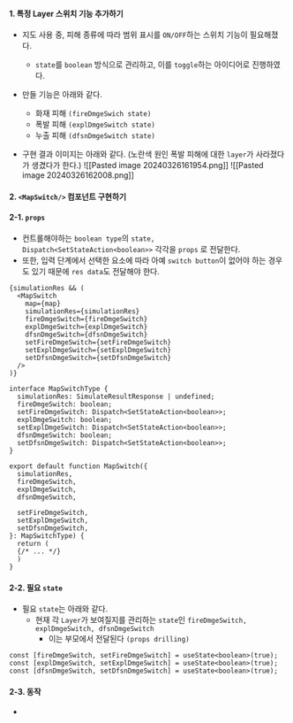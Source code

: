 
#### 1. 특정 Layer 스위치 기능 추가하기

- 지도 사용 중, 피해 종류에 따라 범위 표시를 `ON/OFF`하는 스위치 기능이 필요해졌다.
	- `state`를 `boolean` 방식으로 관리하고, 이를 `toggle`하는 아이디어로 진행하였다.
	
- 만들 기능은 아래와 같다.
	- 화재 피해 `(fireDmgeSwich state)`
	- 폭발 피해 `(explDmgeSwitch state)`
	- 누출 피해 `(dfsnDmgeSwitch state)`

- 구현 결과 이미지는 아래와 같다. (노란색 원인 폭발 피해에 대한 `layer`가 사라졌다가 생겼다가 한다.)
![[Pasted image 20240326161954.png]]
![[Pasted image 20240326162008.png]]


#### 2. `<MapSwitch/>` 컴포넌트 구현하기

#### 2-1. `props`

- 컨트롤해야하는 `boolean type`의 `state, Dispatch<SetStateAction<boolean>>` 각각을 `props` 로 전달한다.
- 또한, 입력 단계에서 선택한 요소에 따라 아예 `switch button`이 없어야 하는 경우도 있기 때문에 `res data`도 전달해야 한다.

```tsx
{simulationRes && (
  <MapSwitch
	map={map}
	simulationRes={simulationRes}
	fireDmgeSwitch={fireDmgeSwitch}
	explDmgeSwitch={explDmgeSwitch}
	dfsnDmgeSwitch={dfsnDmgeSwitch}
	setFireDmgeSwitch={setFireDmgeSwitch}
	setExplDmgeSwitch={setExplDmgeSwitch}
	setDfsnDmgeSwitch={setDfsnDmgeSwitch}
  />
)}
```
```tsx
interface MapSwitchType {
  simulationRes: SimulateResultResponse | undefined;
  fireDmgeSwitch: boolean;
  setFireDmgeSwitch: Dispatch<SetStateAction<boolean>>;
  explDmgeSwitch: boolean;
  setExplDmgeSwitch: Dispatch<SetStateAction<boolean>>;
  dfsnDmgeSwitch: boolean;
  setDfsnDmgeSwitch: Dispatch<SetStateAction<boolean>>;
}

export default function MapSwitch({
  simulationRes,
  fireDmgeSwitch,
  explDmgeSwitch,
  dfsnDmgeSwitch,

  setFireDmgeSwitch,
  setExplDmgeSwitch,
  setDfsnDmgeSwitch,
}: MapSwitchType) {
  return (
  {/* ... */}
  )
}
```

#### 2-2. 필요 `state`

- 필요 `state`는 아래와 같다.
	- 현재 각 `Layer`가 보여질지를 관리하는 `state`인 `fireDmgeSwitch, explDmgeSwitch, dfsnDmgeSwitch`
		- 이는 부모에서 전달된다 `(props drilling)`

```tsx
const [fireDmgeSwitch, setFireDmgeSwitch] = useState<boolean>(true);
const [explDmgeSwitch, setExplDmgeSwitch] = useState<boolean>(true);
const [dfsnDmgeSwitch, setDfsnDmgeSwitch] = useState<boolean>(true);
```
#### 2-3. 동작

- 